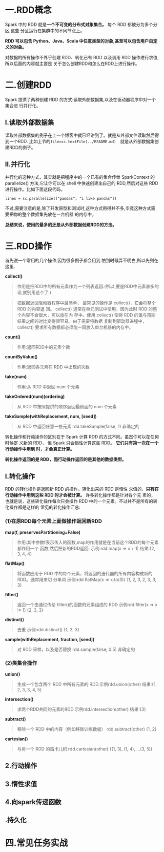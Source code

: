 # 一.RDD概念
Spark 中的 RDD 就是**一个不可变的分布式对象集合。** 每个 RDD 都被分为多个分区,这些
分区运行在集群中的不同节点上。

**RDD 可以包含 Python、Java、Scala 中任意类型的对象,甚至可以包含用户自定义的对象。**

对数据的所有操作不外乎创建 RDD、转化已有 RDD 以及调用 RDD 操作进行求值,所以后面的内容就主要是
关于怎么创建RDD和怎么在RDD上进行操作。


# 二.创建RDD
Spark 提供了两种创建 RDD 的方式:读取外部数据集,以及在驱动器程序中对一个集合进
行并行化。
## Ⅰ.读取外部数据集
读取外部数据集的例子在上一个博客中就已经讲到了。就是从外部文件读取然后得到一个RDD.
比如上节的`file=sc.textFile(../README.md)`　就是从外部数据集创建RDD的例子。

## Ⅱ.并行化
并行化的这种方式，其实就是把程序中的一个已有的集合传给 SparkContext 的 parallelize()
方法,它让你可以在 shell 中快速创建出自己的 RDD,然后对这些 RDD 进行操作。比如下面这段代码。
```
lines = sc.parallelize(["pandas", "i like pandas"])
```
不过,需要注意的是,除了开发原型和测试时,这种方式用得并不多,毕竟这种方式需要把你的整个数据集先放在一台机器
的内存中。

**总结来说，使用的最多的还是从外部数据创建RDD的方法。**

# 三.RDD操作
首先说一个常用的几个操作,因为很多例子都会用到.怕到时候弄不明白,所以先列在这里.

**collect()**
>作用是把RDD中的所有元素作为一个列表返回.(所以,要是RDD中元素暴多的话,就别用这个了.)

>把数据返回驱动器程序中最简单、 最常见的操作是 collect()，它会将整个 RDD 的内容返
回。 collect() 通常在单元测试中使用，因为此时 RDD 的整个内容不会很大，可以放在内
存中。使用 collect() 使得 RDD 的值与预期结果之间的对比变得很容易。由于需要将数据
复制到驱动器进程中， collect() 要求所有数据都必须能一同放入单台机器的内存中。

**count()**
>作用:返回RDD中的元素个数

**countByValue()**
>作用:返回各元素在 RDD 中出现的次数

**take(num)**
>作用:从 RDD 中返回 num 个元素

**takeOrdered(num)(ordering)**
>从 RDD 中按照提供的顺序返回最前面的 num 个元素

**takeSample(withReplacement, num, [seed])**
>从 RDD 中返回任意一些元素 rdd.takeSample(false, 1) 非确定的


转化操作和行动操作的区别在于 Spark 计算 RDD 的方式不同。虽然你可以在任何时候定
义新的 RDD， 但 Spark 只会惰性计算这些 RDD。 **它们只有第一次在一个行动操作中用到
时，才会真正计算。**

**转化操作返回的是 RDD，而行动操作返回的是其他的数据类型。**
 
## Ⅰ.转化操作
RDD 的转化操作是返回新 RDD 的操作。转化出来的 RDD 是惰性
求值的，**只有在行动操作中用到这些 RDD 时才会被计算。** 许多转化操作都是针对各个元
素的，也就是说，这些转化操作每次只会操作 RDD 中的一个元素。不过并不是所有的转
化操作都是这样的
常见的转化操作汇总:

### (1)在原RDD每个元素上面做操作返回新RDD
**map(f, preservesPartitioning=False)**

>作用:其中参数f表示传入的函数,map的作用就是在当前这个RDD的每个元素都作用一个
函数,然后把新的RDD返回. 示例:rdd.map(x => x + 1) 结果:{2, 3, 4, 4}


**flatMap()**
>将函数应用于 RDD 中的每个元素，将返回的迭代器的所有内容构成新的 RDD。通常用来切
分单词 示例:rdd.flatMap(x => x.to(3)) {1, 2, 3, 2, 3, 3, 3}

**filter()**
>返回一个由通过传给 filter()的函数的元素组成的 RDD 示例rdd.filter(x => x != 1) {2, 3, 3}

**distinct()**
>去重  示例:rdd.distinct() {1, 2, 3}

**sample(withReplacement, fraction, [seed])**
>对 RDD 采样，以及是否替换 rdd.sample(false, 0.5) 非确定的


### (2)类集合操作
**union()**
> 生成一个包含两个 RDD 中所有元素的 RDD.示例rdd.union(other) 结果:{1, 2, 3, 3, 4, 5}

**intersection()**
>求两个RDD共同的元素的RDD  示例rdd.intersection(other) 结果:{3}

**subtract()**
>移除一个 RDD 中的内容（例如移除训练数据） rdd.subtract(other) {1, 2}

**cartesian()**
>与另一个 RDD 的笛卡儿积 rdd.cartesian(other) {(1, 3), (1, 4), ...(3, 5)}


## 2.行动操作
## 3.惰性求值
## 4.向spark传递函数
## .持久化


# 四.常见任务实战